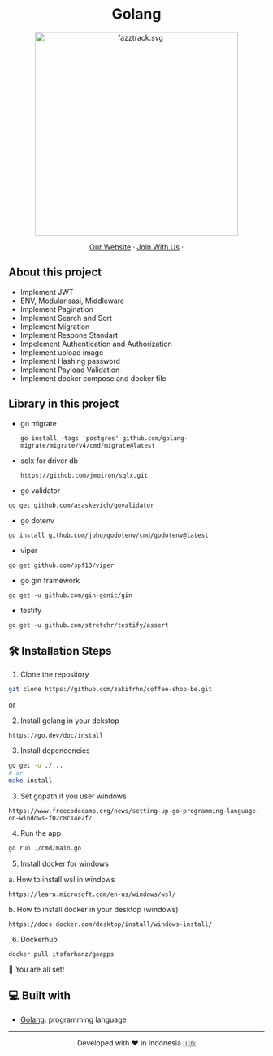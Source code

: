 <h1 align="center">
  Golang 
</h1>

<p align="center"><img src="https://yt3.ggpht.com/ytc/AKedOLT7YD9x6PiR-CfbBbFC3wz2WatiIZFrI_I0v-6k=s900-c-k-c0x00ffffff-no-rj" width="400px" alt="fazztrack.svg" /></p>

<p align="center">
    <a href="https://www.fazztrack.com/" target="blank">Our Website</a>
    ·
    <a href="https://www.fazztrack.com/class/backend-golang">Join With Us</a>
    ·
</p>

## About this project
- Implement JWT
- ENV, Modularisasi, Middleware
- Implement Pagination
- Implement Search and Sort
- Implement Migration
- Implement Respone Standart
- Impelement Authentication and Authorization
- Implement upload image
- Implement Hashing password
- Implement Payload Validation
- Implement docker compose and docker file


## Library in this project
- go migrate
  ```
  go install -tags 'postgres' github.com/golang-migrate/migrate/v4/cmd/migrate@latest
  ```

- sqlx for driver db
  ```
  https://github.com/jmoiron/sqlx.git
  ```

- go validator
```
go get github.com/asaskevich/govalidator
```

- go dotenv
```
go install github.com/joho/godotenv/cmd/godotenv@latest
```

- viper
```
go get github.com/spf13/viper
```

- go gin framework
```
go get -u github.com/gin-gonic/gin
```

- testify
```
go get -u github.com/stretchr/testify/assert 
```


## 🛠️ Installation Steps

1. Clone the repository

```bash
git clone https://github.com/zakifrhn/coffee-shop-be.git
```

or

2. Install golang in your dekstop 
```
https://go.dev/doc/install
```

3. Install dependencies

```bash
go get -u ./...
# or
make install
```

3. Set gopath if you user windows
```
https://www.freecodecamp.org/news/setting-up-go-programming-language-on-windows-f02c8c14e2f/
```

4. Run the app

```bash
go run ./cmd/main.go
```

5. Install docker for windows

a. How to install wsl in windows
```
https://learn.microsoft.com/en-us/windows/wsl/
```

b. How to install docker in your desktop (windows)
```
https://docs.docker.com/desktop/install/windows-install/
```

6. Dockerhub
```
docker pull itsfarhanz/goapps
```


🌟 You are all set!

## 💻 Built with

-   [Golang](https://go.dev/): programming language


<hr>
<p align="center">
Developed with ❤️ in Indonesia 	🇮🇩
</p>

